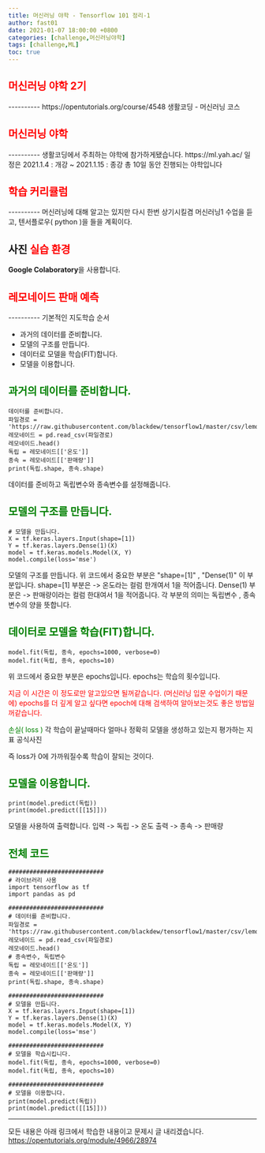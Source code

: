 ```yaml
---
title: 머신러닝 야학 - Tensorflow 101 정리-1
author: fast01
date: 2021-01-07 18:00:00 +0800
categories: [challenge,머신러닝야학]
tags: [challenge,ML]
toc: true
---
```


<h2><span style="color:red">머신러닝 야학 2기 </span></h2>
----------
https://opentutorials.org/course/4548
생활코딩 - 머신러닝 코스 


<h2><span style="color:red"> 머신러닝 야학 </span></h2>
----------
생활코딩에서 주최하는 야학에 참가하게됐습니다.
https://ml.yah.ac/
일정은 2021.1.4 : 개강 ~ 2021.1.15 : 종강 
총 10일 동안 진행되는 야학입니다

<h2><span style="color:red"> 학습 커리큘럼</span></h2>
----------
머신러닝에 대해 알고는 있지만 다시 한번 상기시킬겸 머신러닝1 수업을 듣고,
텐서플로우( python )을 들을 계획이다.

사진
<span style="color:red">실습 환경 </span>
----------

**Google Colaboratory**을 사용합니다.

<h2><span style="color:red"> 레모네이드 판매 예측</span></h2>
----------
기본적인 지도학습 순서

-	과거의 데이터를 준비합니다.
-	모델의 구조를 만듭니다.
-	데이터로 모델을 학습(FIT)합니다.
-	모델을 이용합니다.

<span style="color:green">과거의 데이터를 준비합니다. </span>
----------

    데이터를 준비합니다.
    파일경로 = 'https://raw.githubusercontent.com/blackdew/tensorflow1/master/csv/lemonade.csv'
    레모네이드 = pd.read_csv(파일경로)
    레모네이드.head()
    독립 = 레모네이드[['온도']]
    종속 = 레모네이드[['판매량']]
    print(독립.shape, 종속.shape)
데이터를 준비하고 독립변수와 종속변수를 설정해줍니다.


<span style="color:green">모델의 구조를 만듭니다. </span>
----------

    # 모델을 만듭니다.
    X = tf.keras.layers.Input(shape=[1])
    Y = tf.keras.layers.Dense(1)(X)
    model = tf.keras.models.Model(X, Y)
    model.compile(loss='mse')
모델의 구조를 만듭니다.
위 코드에서 중요한 부분은 "shape=[1]" , "Dense(1)" 이 부분입니다.
shape=[1] 부분은 	-> 온도라는 컬럼 한개여서 1을 적어줍니다.
Dense(1) 부분은   	-> 판매량이라는 컬럼 한대여서 1을 적어줍니다.
각 부분의 의미는 독립변수 , 종속 변수의 양을 뜻합니다.

<span style="color:green">데이터로 모델을 학습(FIT)합니다. </span>
----------

    model.fit(독립, 종속, epochs=1000, verbose=0)
    model.fit(독립, 종속, epochs=10)
위 코드에서 중요한 부분은 epochs입니다.
epochs는 학습의 횟수입니다. 

<span style="color:red">
지금 이 시간은 이 정도로만 알고있으면 될꺼같습니다.  (머신러닝 입문 수업이기 때문에)
epochs를 더 깊게 알고 싶다면 epoch에 대해 검색하여 알아보는것도 좋은 방법일꺼같습니다.
 </span>

<span style="color:green">손실( loss )</span>
각 학습이 끝날때마다 얼마나 정확히 모델을 생성하고 있는지 평가하는 지표
공식사진

즉 loss가 0에 가까워질수록 학습이 잘되는 것이다.




<span style="color:green">모델을 이용합니다.</span>
----------

    print(model.predict(독립))
    print(model.predict([[15]]))
모델을 사용하여 출력합니다.
입력 -> 독립 -> 온도
출력 -> 종속 -> 판매량   

<span style="color:green">전체 코드</span>
----------

    ###########################
    # 라이브러리 사용
    import tensorflow as tf
    import pandas as pd
     
    ###########################
    # 데이터를 준비합니다.
    파일경로 = 'https://raw.githubusercontent.com/blackdew/tensorflow1/master/csv/lemonade.csv'
    레모네이드 = pd.read_csv(파일경로)
    레모네이드.head()
    # 종속변수, 독립변수
    독립 = 레모네이드[['온도']]
    종속 = 레모네이드[['판매량']]
    print(독립.shape, 종속.shape)
     
    ###########################
    # 모델을 만듭니다.
    X = tf.keras.layers.Input(shape=[1])
    Y = tf.keras.layers.Dense(1)(X)
    model = tf.keras.models.Model(X, Y)
    model.compile(loss='mse')
     
    ###########################
    # 모델을 학습시킵니다. 
    model.fit(독립, 종속, epochs=1000, verbose=0)
    model.fit(독립, 종속, epochs=10)
     
    ###########################
    # 모델을 이용합니다. 
    print(model.predict(독립))
    print(model.predict([[15]]))

----------
모든 내용은 아래 링크에서 학습한 내용이고 문제시 글 내리겠습니다.
https://opentutorials.org/module/4966/28974
